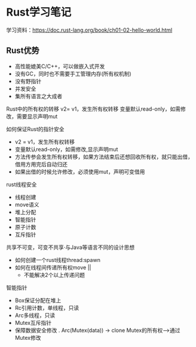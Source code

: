 # Rust学习笔记

学习资料：https://doc.rust-lang.org/book/ch01-02-hello-world.html

## Rust优势

- 高性能媲美C/C++，可以做嵌入式开发
- 没有GC，同时也不需要手工管理内存(所有权机制)
- 没有野指针
- 并发安全
- 集所有语言之大成者

Rust中的所有权的转移
v2= v1，发生所有权转移
变量默认read-only，如需修改，需要显示声明mut

如何保证Rust的指针安全

- v2 = v1，发生所有权转移
- 变量默认read-only，如需修改,显示声明mut
- 方法传参会发生所有权转移，如果方法结束后还想回收所有权，就只能出借，借用方用完后自动归还
- 如果出借的时候允许修改，必须使用mut，声明可变借用

rust线程安全

- 线程创建
- move语义
- 堆上分配
- 智能指针
- 原子计数
- 互斥指针

共享不可变，可变不共享·与Java等语言不同的设计思想

- 如何创建一个rust线程thread:spawn
- 如何在线程间传递所有权move ||
    - 不能解决2个以上传递问题

智能指针

- Box保证分配在堆上
- Rc引用计数，单线程，只读
- Arc多线程，只读
- Mutex互斥指针
- 保障数据安全修改
  . Arc(Mutex(data)) -> clone Mutex的所有权–>通过Mutex修改

